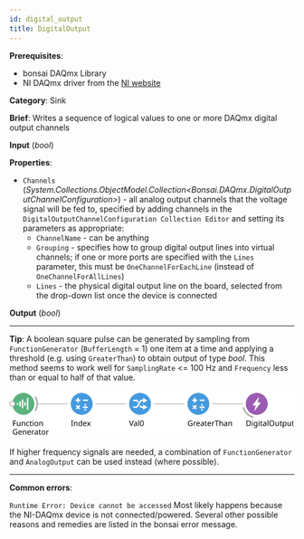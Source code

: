 ```yaml
---
id: digital_output
title: DigitalOutput
---
```


**Prerequisites**:
- bonsai DAQmx Library
- NI DAQmx driver from the [NI website](https://www.ni.com/en-gb/support/downloads/drivers/download.ni-daqmx.html#348669)

**Category**: Sink

**Brief**: Writes a sequence of logical values to one or more DAQmx digital output channels

**Input** (*bool*)

**Properties**:
- `Channels` (*System.Collections.ObjectModel.Collection&lt;Bonsai.DAQmx.DigitalOutputChannelConfiguration&gt;*) - all analog output channels that the voltage signal will be fed to, specified by adding channels in the `DigitalOutputChannelConfiguration Collection Editor` and setting its parameters as appropriate:
    - `ChannelName` - can be anything
    - `Grouping` - specifies how to group digital output lines into virtual channels; if one or more ports are specified with the `Lines` parameter, this must be `OneChannelForEachLine` (instead of `OneChannelForAllLines`)
    - `Lines` - the physical digital output line on the board, selected from the drop-down list once the device is connected

**Output** (*bool*)

---

**Tip**: A boolean square pulse can be generated by sampling from `FunctionGenerator` (`BufferLength` = 1) one item at a time and applying a threshold (e.g. using `GreaterThan`) to obtain output of type *bool*. This method seems to work well for `SamplingRate` <= 100 Hz and `Frequency` less than or equal to half of that value.

![Digital pulse](images/boolean_square_pulse_workflow_example.svg)

 If higher frequency signals are needed, a combination of `FunctionGenerator` and `AnalogOutput` can  be used instead (where possible). 

---

**Common errors**:

`Runtime Error: Device cannot be accessed`
Most likely happens because the NI-DAQmx device is not connected/powered. Several other possible reasons and remedies are listed in the bonsai error message.
